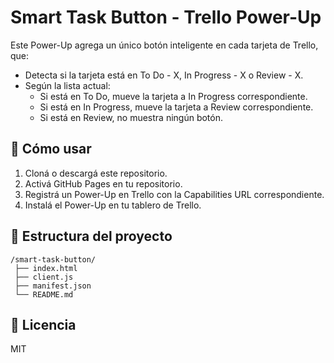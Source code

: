 # Smart Task Button - Trello Power-Up

Este Power-Up agrega un único botón inteligente en cada tarjeta de Trello, que:

- Detecta si la tarjeta está en To Do - X, In Progress - X o Review - X.
- Según la lista actual:
  - Si está en To Do, mueve la tarjeta a In Progress correspondiente.
  - Si está en In Progress, mueve la tarjeta a Review correspondiente.
  - Si está en Review, no muestra ningún botón.

## 🚀 Cómo usar

1. Cloná o descargá este repositorio.
2. Activá GitHub Pages en tu repositorio.
3. Registrá un Power-Up en Trello con la Capabilities URL correspondiente.
4. Instalá el Power-Up en tu tablero de Trello.

## 📂 Estructura del proyecto

```
/smart-task-button/
 ├── index.html
 ├── client.js
 ├── manifest.json
 └── README.md
```

## 📄 Licencia

MIT
